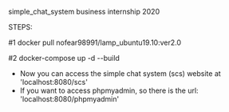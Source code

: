simple_chat_system
business internship 2020

STEPS:

#1 docker pull nofear98991/lamp_ubuntu19.10:ver2.0

#2 docker-compose up -d --build

- Now you can access the simple chat system (scs) website at 'localhost:8080/scs'
- If you want to access phpmyadmin, so there is the url: 'localhost:8080/phpmyadmin'
